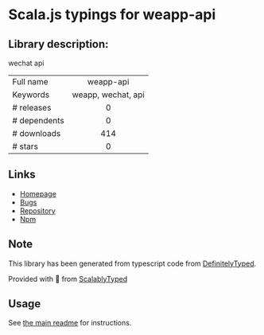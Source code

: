 
# Scala.js typings for weapp-api


## Library description:
wechat api

|                    |                 |
| ------------------ | :-------------: |
| Full name          | weapp-api |
| Keywords           | weapp, wechat, api |
| # releases         | 0 |
| # dependents       | 0 |
| # downloads        | 414 |
| # stars            | 0 |

## Links
- [Homepage](https://github.com/yeungeek/weapp-api)
- [Bugs](https://github.com/yeungeek/weapp-api/issues)
- [Repository](https://github.com/yeungeek/weapp-api)
- [Npm](https://www.npmjs.com/package/weapp-api)
    


## Note
This library has been generated from typescript code from [DefinitelyTyped](https://definitelytyped.org).

Provided with :purple_heart: from [ScalablyTyped](https://github.com/oyvindberg/ScalablyTyped)

## Usage
See [the main readme](../../readme.md) for instructions.


